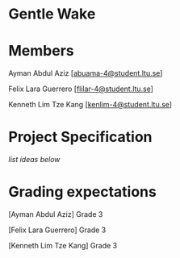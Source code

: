 # Gentle Wake


# Members

Ayman Abdul Aziz
[abuama-4@student.ltu.se]

Felix Lara Guerrero
[flilar-4@student.ltu.se]

Kenneth Lim Tze Kang
[kenlim-4@student.ltu.se]


# Project Specification
*list ideas below*


# Grading expectations

[Ayman Abdul Aziz]
Grade 3


[Felix Lara Guerrero]
Grade 3


[Kenneth Lim Tze Kang]
Grade 3

